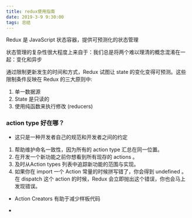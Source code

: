 ```yaml
---
title: redux使用指南
date: 2019-3-9 9:30:00
tags: 总结
---
```


Redux 是 JavaScript 状态容器，提供可预测化的状态管理

状态管理的复杂性很大程度上来自于：我们总是将两个难以理清的概念混淆在一起：变化和异步

通过限制更新发生的时间和方式，Redux 试图让 state 的变化变得可预测。这些限制条件反映在 Redux 的三大原则中: 
1. 单一数据源
2. State 是只读的
3. 使用纯函数来执行修改 (reducers)

### action type 好在哪？
- 这只是一种开发者自己的规范和开发者之间的约定
1. 帮助维护命名一致性，因为所有的 action type 汇总在同一位置。
2. 在开发一个新功能之前你想看到所有现存的 actions 。
3. 及时从Action types 列表中追踪新功能的范围与实现。
4. 如果你在 import 一个 Action 常量的时候拼写错了，你会得到 undefined 。在 dispatch 这个 action 的时候，Redux 会立即抛出这个错误，你也会马上发现错误。

- Action Creators 有助于减少样板代码

- 